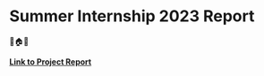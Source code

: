 # Summer Internship 2023 Report

🚢🏠🤖

**[Link to Project Report](profile/Object_Detection_Guide.pdf)**
